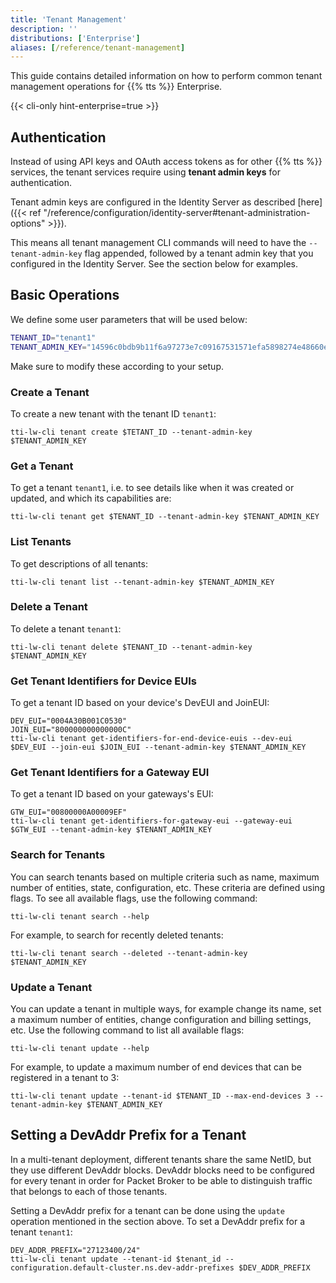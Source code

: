 ```yaml
---
title: 'Tenant Management'
description: ''
distributions: ['Enterprise']
aliases: [/reference/tenant-management]
---
```


This guide contains detailed information on how to perform common tenant management operations for {{% tts %}} Enterprise.

<!--more-->

{{< cli-only hint-enterprise=true >}}

## Authentication

Instead of using API keys and OAuth access tokens as for other {{% tts %}} services, the tenant services require using **tenant admin keys** for authentication.

Tenant admin keys are configured in the Identity Server as described [here]({{< ref "/reference/configuration/identity-server#tenant-administration-options" >}}).

This means all tenant management CLI commands will need to have the `--tenant-admin-key` flag appended, followed by a tenant admin key that you configured in the Identity Server. See the section below for examples.

## Basic Operations

We define some user parameters that will be used below:

```bash
TENANT_ID="tenant1"
TENANT_ADMIN_KEY="14596c0bdb9b11f6a97273e7c09167531571efa5898274e48660ee8d08f62b67"
```

Make sure to modify these according to your setup.

### Create a Tenant

To create a new tenant with the tenant ID `tenant1`:

```
tti-lw-cli tenant create $TETANT_ID --tenant-admin-key $TENANT_ADMIN_KEY
```

### Get a Tenant

To get a tenant `tenant1`, i.e. to see details like when it was created or updated, and which its capabilities are:

```
tti-lw-cli tenant get $TENANT_ID --tenant-admin-key $TENANT_ADMIN_KEY
```

### List Tenants

To get descriptions of all tenants:

```
tti-lw-cli tenant list --tenant-admin-key $TENANT_ADMIN_KEY
```

### Delete a Tenant

To delete a tenant `tenant1`:

```
tti-lw-cli tenant delete $TENANT_ID --tenant-admin-key $TENANT_ADMIN_KEY
```

### Get Tenant Identifiers for Device EUIs

To get a tenant ID based on your device's DevEUI and JoinEUI:

```
DEV_EUI="0004A30B001C0530"
JOIN_EUI="800000000000000C"
tti-lw-cli tenant get-identifiers-for-end-device-euis --dev-eui $DEV_EUI --join-eui $JOIN_EUI --tenant-admin-key $TENANT_ADMIN_KEY
```

### Get Tenant Identifiers for a Gateway EUI

To get a tenant ID based on your gateways's EUI:

```
GTW_EUI="00800000A00009EF"
tti-lw-cli tenant get-identifiers-for-gateway-eui --gateway-eui $GTW_EUI --tenant-admin-key $TENANT_ADMIN_KEY
```

### Search for Tenants

You can search tenants based on multiple criteria such as name, maximum number of entities, state, configuration, etc. These criteria are defined using flags. To see all available flags, use the following command:

```
tti-lw-cli tenant search --help
```

For example, to search for recently deleted tenants:

```
tti-lw-cli tenant search --deleted --tenant-admin-key $TENANT_ADMIN_KEY
```

### Update a Tenant

You can update a tenant in multiple ways, for example change its name, set a maximum number of entities, change configuration and billing settings, etc. Use the following command to list all available flags:

```
tti-lw-cli tenant update --help
```

For example, to update a maximum number of end devices that can be registered in a tenant to 3:

```
tti-lw-cli tenant update --tenant-id $TENANT_ID --max-end-devices 3 --tenant-admin-key $TENANT_ADMIN_KEY
```

## Setting a DevAddr Prefix for a Tenant

In a multi-tenant deployment, different tenants share the same NetID, but they use different DevAddr blocks. DevAddr blocks need to be configured for every tenant in order for Packet Broker to be able to distinguish traffic that belongs to each of those tenants.

Setting a DevAddr prefix for a tenant can be done using the `update` operation mentioned in the section above. To set a DevAddr prefix for a tenant `tenant1`:

```
DEV_ADDR_PREFIX="27123400/24"
tti-lw-cli tenant update --tenant-id $tenant_id --configuration.default-cluster.ns.dev-addr-prefixes $DEV_ADDR_PREFIX
```
